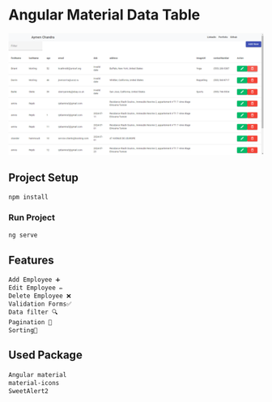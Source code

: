 # Angular Material Data Table 

![Data Table](./src/assets/home.png)

## Project Setup
```
npm install 
```

### Run Project
```
ng serve
```
## Features
```
Add Employee ➕
Edit Employee ✏️
Delete Employee ❌ 
Validation Forms✅
Data filter 🔍
Pagination 🔢
Sorting📶
```

## Used Package
```
Angular material
material-icons
SweetAlert2
```
